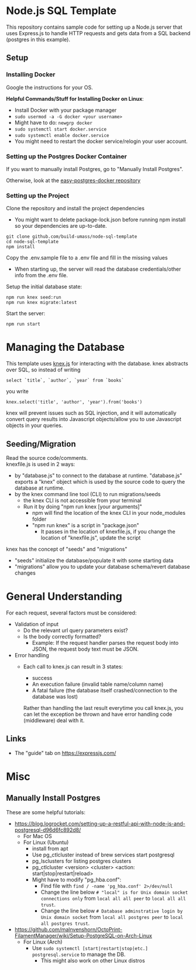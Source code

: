 # Node.js SQL Template
This repository contains sample code for setting up a Node.js server that uses Express.js to handle HTTP requests and gets data from a SQL backend (postgres in this example).

## Setup
### Installing Docker
Google the instructions for your OS.

**Helpful Commands/Stuff for Installing Docker on Linux**:
- Install Docker with your package manager
- `sudo usermod -a -G docker <your username>`
- Might have to do: `newgrp docker`
- `sudo systemctl start docker.service`
- `sudo systemctl enable docker.service`
- You might need to restart the docker service/relogin your user account.

### Setting up the Postgres Docker Container
If you want to manually install Postgres, go to "Manually Install Postgres".

Otherwise, look at the [easy-postgres-docker repository](https://github.com/build-umass/easy-postgres-docker)

### Setting up the Project
Clone the repository and install the project dependencies
  - You might want to delete package-lock.json before running npm install so your dependencies are up-to-date.
```
git clone github.com/build-umass/node-sql-template  
cd node-sql-template
npm install
```
Copy the .env.sample file to a .env file and fill in the missing values
  - When starting up, the server will read the database credentials/other info from the .env file.  

Setup the initial database state:
```
npm run knex seed:run
npm run knex migrate:latest
```
Start the server:
```
npm run start
```

# Managing the Database
This template uses [knex.js](http://knexjs.org/) for interacting with the database. knex abstracts over SQL, so instead of writing
```
select `title`, `author`, `year` from `books`
```
you write
```
knex.select('title', 'author', 'year').from('books')
```
knex will prevent issues such as SQL injection, and it will automatically convert query results into Javascript objects/allow you to use Javascript objects in your queries.

## Seeding/Migration
Read the source code/comments.  
knexfile.js is used in 2 ways:
- by "database.js" to connect to the database at runtime. "database.js" exports a "knex" object which is used by the source code to query the database at runtime.
- by the knex command line tool (CLI) to run migrations/seeds
  - the knex CLI is not accessible from your terminal
  - Run it by doing "npm run knex [your arguments]"
    - npm will find the location of the knex CLI in your node_modules folder
    - "npm run knex" is a script in "package.json"
      - It passes in the location of knexfile.js, if you change the location of "knexfile.js", update the script

knex has the concept of "seeds" and "migrations"
- "seeds" initialize the database/populate it with some starting data
- "migrations" allow you to update your database schema/revert database changes

# General Understanding
For each request, several factors must be considered:
- Validation of input
  - Do the relevant url query parameters exist?
  - Is the body correctly formatted?
    - Example: If the request handler parses the request body into JSON, the request body text must be JSON.
- Error handling
  - Each call to knex.js can result in 3 states:
    - success
    - An execution failure (invalid table name/column name)
    - A fatal failure (the database itself crashed/connection to the database was lost)

    Rather than handling the last result everytime you call knex.js, you can let the exception be thrown and have error handling code (middleware) deal with it.
## Links
- The "guide" tab on https://expressjs.com/

# Misc
## Manually Install Postgres
These are some helpful tutorials:
- https://blog.logrocket.com/setting-up-a-restful-api-with-node-js-and-postgresql-d96d6fc892d8/
  - For Mac OS
  - For Linux (Ubuntu)
    - install from apt
    - Use pg_ctlcluster instead of brew services start postgresql
    - pg_lsclusters for listing postgres clusters
    - pg_ctlcluster \<version> \<cluster> <action: start|stop|restart|reload>
    - Might have to modify "pg_hba.conf":
      - Find file with `find / -name 'pg_hba.conf' 2>/dev/null`
      - Change the line below `# "local" is for Unix domain socket connections only` from `local all all peer` to `local all all trust`.
      - Change the line below `# Database adminstrative login by Unix domain socket` from `local all postgres peer` to `local all postgres trust`.
- https://github.com/malnvenshorn/OctoPrint-FilamentManager/wiki/Setup-PostgreSQL-on-Arch-Linux
  - For Linux (Arch)
    - Use `sudo systemctl [start|restart|stop|etc.] postgresql.service` to manage the DB.
      - This might also work on other Linux distros
